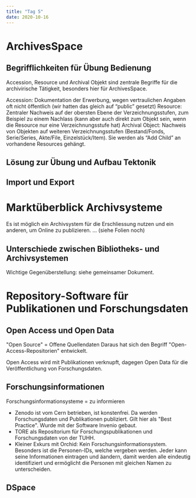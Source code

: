 ```yaml
---
title: "Tag 5"
date: 2020-10-16
---
```


<h1>ArchivesSpace</h1>

<h2>Begrifflichkeiten für Übung Bedienung</h2>
Accession, Resource und Archival Objekt sind zentrale Begriffe für die archivirische Tätigkeit, besonders hier für ArchivesSpace.

Accession: Dokumentation der Erwerbung, wegen vertraulichen Angaben oft nicht öffentlich (wir hatten das gleich auf “public” gesetzt)
Resource: Zentraler Nachweis auf der obersten Ebene der Verzeichnungsstufen, zum Beispiel zu einem Nachlass (kann aber auch direkt zum Objekt sein, wenn die Resource nur eine Verzeichnungsstufe hat)
Archival Object: Nachweis von Objekten auf weiteren Verzeichnungsstufen (Bestand/Fonds, Serie/Series, Akte/File, Einzelstück/Item). Sie werden als “Add Child” an vorhandene Resources gehängt.

<h2> Lösung zur Übung und Aufbau Tektonik</h2>

<h2>Import und Export</h2>

<h1>Marktüberblick Archivsysteme</h1>
Es ist möglich ein Archivsystem für die Erschliessung nutzen und ein anderen, um Online zu publizieren.
... (siehe Folien noch)

<h2>Unterschiede zwischen Bibliotheks- und Archivsystemen</h2>
Wichtige Gegenüberstellung: siehe gemeinsamer Dokument.

<h1>Repository-Software für Publikationen und Forschungsdaten</h1>

<h2> Open Access und Open Data</h2>  
  "Open Source" = Offene Quellendaten
  Daraus hat sich den Begriff "Open-Access-Repositorien" entwickelt.
  
  Open Access wird mit Publikationen verknupft, dagegen Open Data für die Veröffentlichung von Forschungsdaten.

<h2>Forschungsinformationen</h2>
Forschungsinformationsysteme = zu informieren

* Zenodo ist vom Cern betrieben, ist konstenfrei. Da werden Forschungsdaten und Publikationen publiziert. Gilt hier als "Best Practice". Wurde mit der Software Invenio gebaut.
* TORE als Repositorium für Forschungspublikationen und Forschungsdaten von der TUHH.
* Kleiner Exkurs mit Orchid: Kein Forschungsinformationsystem. Besonders ist die Personen-IDs, welche vergeben werden. Jeder kann seine Informationen eintragen und äandern, damit werden alle eindeutig identifiziert und ermöglicht die Personen mit gleichen Namen zu unterscheiden.

<h2>DSpace</h2>



